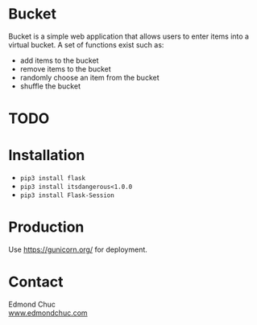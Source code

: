 # Bucket
Bucket is a simple web application that allows users to enter items into a virtual bucket. 
A set of functions exist such as: 
* add items to the bucket
* remove items to the bucket
* randomly choose an item from the bucket
* shuffle the bucket

# TODO


# Installation
* `pip3 install flask`
* `pip3 install itsdangerous<1.0.0`
* `pip3 install Flask-Session`


# Production
Use https://gunicorn.org/ for deployment.


# Contact
Edmond Chuc  
www.edmondchuc.com  
